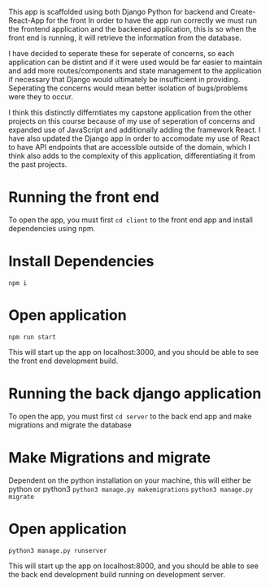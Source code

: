 This app is scaffolded using both Django Python for backend and Create-React-App for the front 
In order to have the app run correctly we must run the frontend application and the backened application, this is so when the front end is running, it will retrieve the information from the database.

I have decided to seperate these for seperate of concerns, so each application can be distint and if it were used would be far easier to maintain and add more routes/components and state management to the application if necessary that Django would ultimately be insufficient in providing.
Seperating the concerns would mean better isolation of bugs/problems were they to occur.

I think this distinctly differntiates my capstone application from the other projects on this course because of my use of seperation of concerns and expanded use of JavaScript and additionally adding the framework React. I have also updated the Django app in order to accomodate my use of React to have API endpoints that are accessible outside of the domain, which I think also adds to the complexity of this application, differentiating it from the past projects.

# Running the front end
To open the app, you must first `cd client` to the front end app and install dependencies using npm.

# Install Dependencies
`npm i`

# Open application
`npm run start`

This will start up the app on localhost:3000, and you should be able to see the front end development build.

# Running the back django application
To open the app, you must first `cd server` to the back end app and make migrations and migrate the database

# Make Migrations and migrate
Dependent on the python installation on your machine, this will either be python or python3
`python3 manage.py makemigrations`
`python3 manage.py migrate`

# Open application
`python3 manage.py runserver`

This will start up the app on localhost:8000, and you should be able to see the back end development build running on development server.

